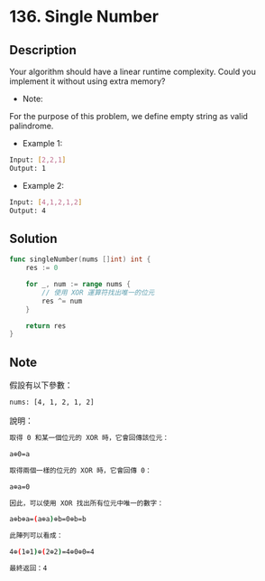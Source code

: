 # 136. Single Number

## Description

Your algorithm should have a linear runtime complexity. Could you implement it without using extra memory?

- Note:

For the purpose of this problem, we define empty string as valid palindrome.

- Example 1:

```BASH
Input: [2,2,1]
Output: 1
```

- Example 2:

```BASH
Input: [4,1,2,1,2]
Output: 4
```

## Solution

```GO
func singleNumber(nums []int) int {
	res := 0

	for _, num := range nums {
		// 使用 XOR 運算符找出唯一的位元
		res ^= num
	}

	return res
}
```

## Note

假設有以下參數：

```BASH
nums: [4, 1, 2, 1, 2]
```

說明：

```BASH
取得 0 和某一個位元的 XOR 時，它會回傳該位元：

a⊕0=a

取得兩個一樣的位元的 XOR 時，它會回傳 0：

a⊕a=0

因此，可以使用 XOR 找出所有位元中唯一的數字：

a⊕b⊕a=(a⊕a)⊕b=0⊕b=b

此陣列可以看成：

4⊕(1⊕1)⊕(2⊕2)=4⊕0⊕0=4

最終返回：4
```
